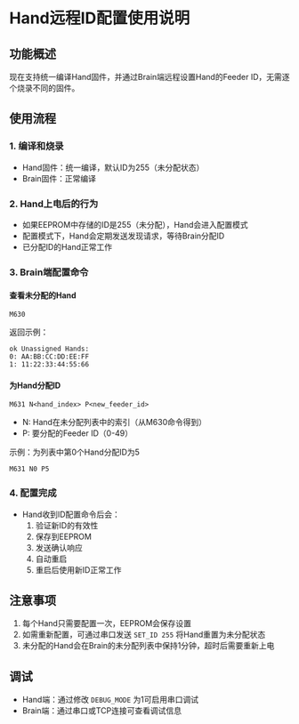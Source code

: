 # Hand远程ID配置使用说明

## 功能概述
现在支持统一编译Hand固件，并通过Brain端远程设置Hand的Feeder ID，无需逐个烧录不同的固件。

## 使用流程

### 1. 编译和烧录
- Hand固件：统一编译，默认ID为255（未分配状态）
- Brain固件：正常编译

### 2. Hand上电后的行为
- 如果EEPROM中存储的ID是255（未分配），Hand会进入配置模式
- 配置模式下，Hand会定期发送发现请求，等待Brain分配ID
- 已分配ID的Hand正常工作

### 3. Brain端配置命令

#### 查看未分配的Hand
```
M630
```
返回示例：
```
ok Unassigned Hands:
0: AA:BB:CC:DD:EE:FF
1: 11:22:33:44:55:66
```

#### 为Hand分配ID
```
M631 N<hand_index> P<new_feeder_id>
```
- N: Hand在未分配列表中的索引（从M630命令得到）
- P: 要分配的Feeder ID（0-49）

示例：为列表中第0个Hand分配ID为5
```
M631 N0 P5
```

### 4. 配置完成
- Hand收到ID配置命令后会：
  1. 验证新ID的有效性
  2. 保存到EEPROM
  3. 发送确认响应
  4. 自动重启
  5. 重启后使用新ID正常工作

## 注意事项
1. 每个Hand只需要配置一次，EEPROM会保存设置
2. 如需重新配置，可通过串口发送 `SET_ID 255` 将Hand重置为未分配状态
3. 未分配的Hand会在Brain的未分配列表中保持1分钟，超时后需要重新上电

## 调试
- Hand端：通过修改 `DEBUG_MODE` 为1可启用串口调试
- Brain端：通过串口或TCP连接可查看调试信息

